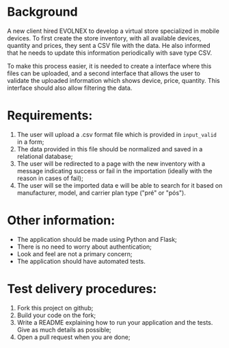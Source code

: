 # Background

A new client hired EVOLNEX to develop a virtual store specialized in mobile devices. To first create the store inventory, with all available devices, quantity and prices, they sent a CSV file with the data. He also informed that he needs to update this information periodically with save type CSV.

To make this process easier, it is needed to create a interface where this files can be uploaded, and a second interface that allows the user to validate the uploaded information which shows device, price, quantity. This interface should also allow filtering the data.

# Requirements:
1. The user will upload a .csv format file which is provided in `input_valid` in a form;
2. The data provided in this file should be normalized and saved in a relational database;
3. The user will be redirected to a page with the new inventory with a message indicating success or fail in the importation (ideally with the reason in cases of fail);
4. The user will se the imported data e will be able to search for it based on manufacturer, model, and carrier plan type ("pré" or "pós").

# Other information:

- The application should be made using Python and Flask;
- There is no need to worry about authentication;
- Look and feel are not a primary concern;
- The application should have automated tests.

# Test delivery procedures:

1. Fork this project on github;
2. Build your code on the fork;
3. Write a README explaining how to run your application and the tests. Give as much details as possible;
4. Open a pull request when you are done;

